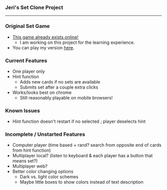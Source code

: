 ### Jeri's Set Clone Project ###

- - -

### Original Set Game ###
- [This game already exists online!][sg]
   - I am working on this project for the learning experience.
- You can play my version [here][myst].

[sg]: http://www.setgame.com/
[myst]: https://drvonnjerryxlii.github.io/setGame/setGame.html

### Current Features ###
- One player only
- Hint function
   - Adds new cards if no sets are available
   - Submits set after a couple extra clicks
- Works/looks best on chrome
   - Still reasonably playable on mobile browsers!

### Known Issues ###
- Hint function doesn't restart if no selected ; player deselects hint

### Incomplete / Unstarted Features ###
- Computer player (time based + rand? search from opposite end of cards from hint function)
- Multiplayer local? (listen to keyboard & each player has a button that means set?)
- Multiplayer web?
- Better color changing options
   - Dark vs. light color schemes
   - Maybe little boxes to show colors instead of text description
